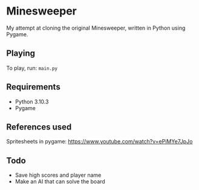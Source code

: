 # Minesweeper

My attempt at cloning the original Minesweeper, written in Python using Pygame.

## Playing

To play, run: `main.py`

## Requirements

- Python 3.10.3
- Pygame

## References used

Spritesheets in pygame:
https://www.youtube.com/watch?v=ePiMYe7JpJo

## Todo

- Save high scores and player name
- Make an AI that can solve the board
